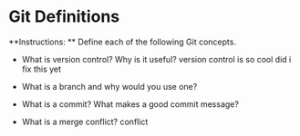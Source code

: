 # Git Definitions

**Instructions: ** Define each of the following Git concepts.

* What is version control?  Why is it useful?
version control is so cool   did i fix this yet

* What is a branch and why would you use one?
* What is a commit? What makes a good commit message?
* What is a merge conflict?
conflict